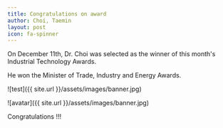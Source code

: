 ```yaml
---
title: Congratulations on award
author: Choi, Taemin
layout: post
icon: fa-spinner
---
```

On December 11th,  Dr. Choi was selected as the winner of this month's Industrial Technology Awards.

He won the  Minister of Trade, Industry and Energy Awards. 

![test]({{ site.url }}/assets/images/banner.jpg)

![avatar]({{ site.url }}/assets/images/banner.jpg)

Congratulations !!!



